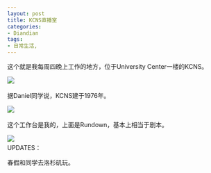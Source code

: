 ```yaml
---
layout: post
title: KCNS直播室
categories:
- Diandian
tags:
- 日常生活, 
---
```

<p>这个就是我每周四晚上工作的地方，位于University Center一楼的KCNS。</p>
<p><img src="http://m1.img.srcdd.com/farm4/d/2012/0627/10/3CDD0E6C939B4F36F97B91E71A18E6F4_B500_900_500_375.JPEG" />‍</p>
<p>据Daniel同学说，KCNS建于1976年。</p>
<p><img src="http://m2.img.srcdd.com/farm5/d/2012/0627/10/EF0DC07CB555CA0AF7CAC734807C9861_B500_900_500_375.JPEG" />‍</p>
<p>这个工作台是我的，上面是Rundown，基本上相当于剧本。</p>
<p><img src="http://m1.img.srcdd.com/farm4/d/2012/0627/10/CB70E46FA762970C8966583B8DCCF2BE_B500_900_500_666.JPEG" />‍<br />UPDATES：</p>
<p>春假和同学去洛杉矶玩。<br /></p>
<p></p>